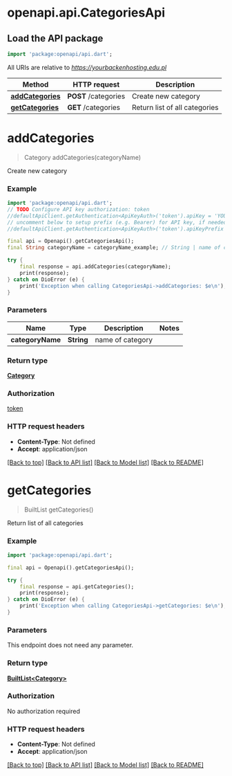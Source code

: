 # openapi.api.CategoriesApi

## Load the API package
```dart
import 'package:openapi/api.dart';
```

All URIs are relative to *https://yourbackenhosting.edu.pl*

Method | HTTP request | Description
------------- | ------------- | -------------
[**addCategories**](CategoriesApi.md#addcategories) | **POST** /categories | Create new category
[**getCategories**](CategoriesApi.md#getcategories) | **GET** /categories | Return list of all categories


# **addCategories**
> Category addCategories(categoryName)

Create new category

### Example
```dart
import 'package:openapi/api.dart';
// TODO Configure API key authorization: token
//defaultApiClient.getAuthentication<ApiKeyAuth>('token').apiKey = 'YOUR_API_KEY';
// uncomment below to setup prefix (e.g. Bearer) for API key, if needed
//defaultApiClient.getAuthentication<ApiKeyAuth>('token').apiKeyPrefix = 'Bearer';

final api = Openapi().getCategoriesApi();
final String categoryName = categoryName_example; // String | name of category

try {
    final response = api.addCategories(categoryName);
    print(response);
} catch on DioError (e) {
    print('Exception when calling CategoriesApi->addCategories: $e\n');
}
```

### Parameters

Name | Type | Description  | Notes
------------- | ------------- | ------------- | -------------
 **categoryName** | **String**| name of category | 

### Return type

[**Category**](Category.md)

### Authorization

[token](../README.md#token)

### HTTP request headers

 - **Content-Type**: Not defined
 - **Accept**: application/json

[[Back to top]](#) [[Back to API list]](../README.md#documentation-for-api-endpoints) [[Back to Model list]](../README.md#documentation-for-models) [[Back to README]](../README.md)

# **getCategories**
> BuiltList<Category> getCategories()

Return list of all categories

### Example
```dart
import 'package:openapi/api.dart';

final api = Openapi().getCategoriesApi();

try {
    final response = api.getCategories();
    print(response);
} catch on DioError (e) {
    print('Exception when calling CategoriesApi->getCategories: $e\n');
}
```

### Parameters
This endpoint does not need any parameter.

### Return type

[**BuiltList&lt;Category&gt;**](Category.md)

### Authorization

No authorization required

### HTTP request headers

 - **Content-Type**: Not defined
 - **Accept**: application/json

[[Back to top]](#) [[Back to API list]](../README.md#documentation-for-api-endpoints) [[Back to Model list]](../README.md#documentation-for-models) [[Back to README]](../README.md)

